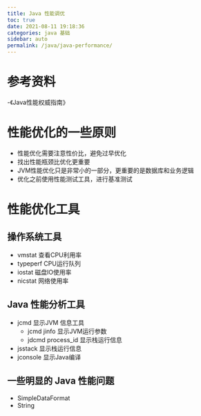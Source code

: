 ```yaml
---
title: Java 性能调优
toc: true
date: 2021-08-11 19:18:36
categories: java 基础
sidebar: auto
permalink: /java/java-performance/
---
```


# 参考资料

-《Java性能权威指南》

# 性能优化的一些原则

- 性能优化需要注意性价比，避免过早优化
- 找出性能瓶颈比优化更重要
- JVM性能优化只是非常小的一部分，更重要的是数据库和业务逻辑
- 优化之前使用性能测试工具，进行基准测试

# 性能优化工具

## 操作系统工具

- vmstat 查看CPU利用率
- typeperf CPU运行队列
- iostat 磁盘IO使用率
- nicstat 网络使用率

## Java 性能分析工具

- jcmd 显示JVM 信息工具
  - jcmd jinfo 显示JVM运行参数
  - jdcmd process_id 显示栈运行信息 
- jsstack 显示栈运行信息
- jconsole 显示Java编译

## 一些明显的  Java 性能问题

- SimpleDataFormat
- String
